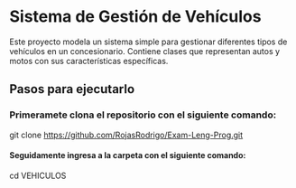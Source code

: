 # Sistema de Gestión de Vehículos

Este proyecto modela un sistema simple para gestionar diferentes tipos de vehículos en un concesionario. Contiene clases que representan autos y motos con sus características específicas.

## Pasos para ejecutarlo

### Primeramete clona el repositorio con el siguiente comando:
git clone https://github.com/RojasRodrigo/Exam-Leng-Prog.git

#### Seguidamente ingresa a la carpeta con el siguiente comando:
cd VEHICULOS

